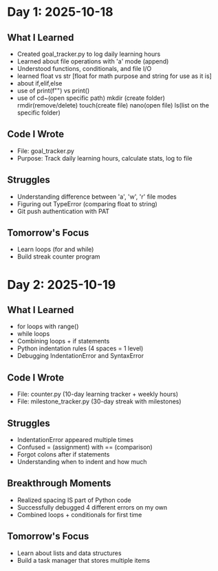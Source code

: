 # Day 1: 2025-10-18

## What I Learned
- Created goal_tracker.py to log daily learning hours
- Learned about file operations with 'a' mode (append)
- Understood functions, conditionals, and file I/O
- learned float vs str [float for math purpose and string for use as it is]
- about if,elif,else
- use of print(f"") vs print()
- use of cd~(open specific path) mkdir (create folder) rmdir(remove/delete) touch(create file) nano(open file) ls(list on the specific folder)



## Code I Wrote
- File: goal_tracker.py
- Purpose: Track daily learning hours, calculate stats, log to file

## Struggles
- Understanding difference between 'a', 'w', 'r' file modes
- Figuring out TypeError (comparing float to string)
- Git push authentication with PAT

## Tomorrow's Focus
- Learn loops (for and while)
- Build streak counter program

# Day 2: 2025-10-19

## What I Learned
- for loops with range()
- while loops
- Combining loops + if statements
- Python indentation rules (4 spaces = 1 level)
- Debugging IndentationError and SyntaxError

## Code I Wrote
- File: counter.py (10-day learning tracker + weekly hours)
- File: milestone_tracker.py (30-day streak with milestones)

## Struggles
- IndentationError appeared multiple times
- Confused = (assignment) with == (comparison)
- Forgot colons after if statements
- Understanding when to indent and how much

## Breakthrough Moments
- Realized spacing IS part of Python code
- Successfully debugged 4 different errors on my own
- Combined loops + conditionals for first time

## Tomorrow's Focus
- Learn about lists and data structures
- Build a task manager that stores multiple items
  


